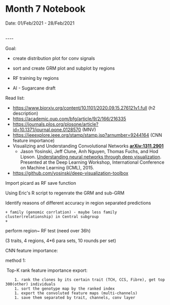 Month 7 Notebook
====

Date: 01/Feb/2021 - 28/Feb/2021

<br>
----



Goal:

+ create distribution plot for conv signals

+ sort and create GRM plot and subplot by regions

+ RF training by regions
+ AI - Sugarcane draft

Read list:
+ https://www.biorxiv.org/content/10.1101/2020.09.15.276121v1.full (h2 description)
+ https://academic.oup.com/bfg/article/9/2/166/216335
+ https://journals.plos.org/plosone/article?id=10.1371/journal.pone.0128570 (MNV)
+ https://ieeexplore.ieee.org/stamp/stamp.jsp?arnumber=9244164 (CNN feature importance)
+ Visualizing and Understanding Convolutional Networks **[ arXiv:1311.2901](https://arxiv.org/abs/1311.2901)**
  + Jason Yosinski, Jeff Clune, Anh Nguyen, Thomas Fuchs, and Hod Lipson. [Understanding neural networks through deep visualization](http://arxiv.org/abs/1506.06579). Presented at the Deep Learning Workshop, International Conference on Machine Learning (ICML), 2015.
+ https://github.com/yosinski/deep-visualization-toolbox

Import picard as RF save function 

Using Eric's R script to regenrate the GRM and sub-GRM

Identify reasons of different accuracy in region separated predictions 

	+ family (genomic corrlation) - maybe less family cluster(relationship) in Central subgroup
	+ 

perform region~ RF test (need over 36h)

(3 traits, 4 regions, 4*6 para sets, 10 rounds per set)



CNN feature importance:

method 1:

​	Top-K rank feature importance export:

		1. rank the clones by its certain trait (TCH, CCS, Fibre), get top 300(other) individuals
		1. sort the genotype map by the ranked index
		1. export the convoluted feature maps (multi-channels)
		1. save them separated by trait, channels, conv layer
